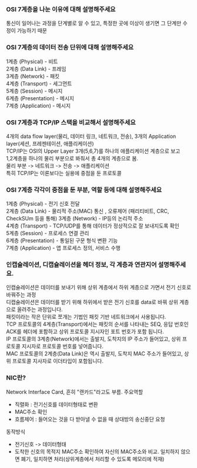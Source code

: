 ### OSI 7계층을 나눈 이유에 대해 설명해주세요
통신이 일어나는 과정을 단계별로 알 수 있고, 특정한 곳에 이상이 생기면 그 단계만 수정이 가능하기 때문

### OSI 7계층의 데이터 전송 단위에 대해 설명해주세요
1계층 (Physical) - 비트  
2계층 (Data Link) - 프레임  
3계층 (Network) - 패킷  
4계층 (Transport) - 세그먼트  
5계층 (Session) - 메시지   
6계층 (Presentation) - 메시지   
7계층 (Application) - 메시지   

### OSI 7계층과 TCP/IP 스택을 비교해서 설명해주세요  
4개의 data flow layer(물리, 데이터 링크, 네트워크, 전송), 3개의 Application layer(세션, 프레젠테이션, 애플리케이션)  
TCP/IP는 OSI의 Upper Layer 3개(5,6,7)를 하나의 애플리케이션 계층으로 보고  
1,2계층을 하나의 물리 부분으로 봐줘서 총 4개의 계층으로 봄.  
물리 부분 -> 네트워크 -> 전송 -> 애플리케이션  
특히 TCP/IP는 이론보다는 실용에 중점을 둔 프로토콜  

### OSI 7계층 각각이 중점을 둔 부분, 역할 등에 대해 설명해주세요  
1계층 (Physical) - 전기 신호 전달  
2계층 (Data Link) - 물리적 주소(MAC) 통신  , 오류제어 (패리티비트, CRC, CheckSUm 등을 통해)
3계층 (Network) - IP등의 논리적 주소  
4계층 (Transport) - TCP/UDP를 통해 데이터가 정상적으로 잘 보내지도록 확인  
5계층 (Session) - 프로세스 연결 관리  
6계층 (Presentation) - 통일된 구문 형식 변환 기능  
7계층 (Application) - 앱 프로세스 정의, 서비스 수행  

### 인캡슐레이션, 디캡슐레이션을 헤더 정보, 각 계층과 연관지어 설명해주세요.  
인캡슐레이션은 데이터를 보내기 위해 상위 계층에서 하위 계층으로 가면서 전기 신호로 바꿔주는 과정  
디캡슐레이션은 데이터를 받기 위해 하위에서 받은 전기 신호를 data로 바꿔 상위 계층으로 올려주는 과정입니다.  
패킷이라는 작은 단위로 쪼개는 기법인 패킷 기반 네트워크에서 사용됩니다.  
TCP 프로토콜의 4계층(Transport)에서는 패킷의 순서를 나타내는 SEQ, 응답 번호인 ACK를 헤더에 포함하고 상위 프로토콜 지시자인 포트 번호가 포함 됩니다.  
IP 프로토콜의 3계층(Network)에서는 출발지, 도착지의 IP 주소가 들어있고, 상위 프로토콜 지시자로 프로토콜 번호를 넣어줍니다.  
MAC 프로토콜의 2계층(Data Link)은 역시 출발지, 도착지 MAC 주소가 들어있고, 상위 프로토콜 지사자로 이더타입이 포함됩니다.  

### NIC란?
Network Interface Card, 흔히 "랜카드"라고도 부름.
주요역할
- 직렬화 : 전기신호를 데이터형태로 변환 
- MAC주소 확인
- 흐름제어 : 들어오는 것을 다 받아낼 수 없을 때 상대방의 송신중단 요청

동작방식
- 전기신호 -> 데이터형태
- 도착한 신호의 목적지 MAC주소 확인하여 자신의 MAC주소와 비교. 일치하지 않으면 폐기, 일치하면 처리(상위계층에서 처리할 수 있도록 메모리에 적재)
